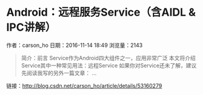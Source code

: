 # Android：远程服务Service（含AIDL & IPC讲解）
作者：carson_ho
日期：2016-11-14 18:49
浏览量：2143
> 简介：前言 
Service作为Android四大组件之一，应用非常广泛
本文将介绍Service其中一种常见用法：远程Service 
  如果你对Service还未了解，建议先阅读我写的另外一篇文章： ...

 链接：http://blog.csdn.net/carson_ho/article/details/53160279
